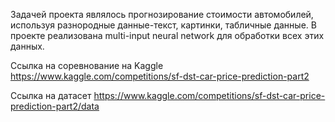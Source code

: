 Задачей проекта являлось прогнозирование стоимости автомобилей, используя разнородные данные-текст, картинки, табличные данные.
В проекте реализована multi-input neural network для обработки всех этих данных. 

Ссылка на соревнование на Kaggle https://www.kaggle.com/competitions/sf-dst-car-price-prediction-part2

Ссылка на датасет https://www.kaggle.com/competitions/sf-dst-car-price-prediction-part2/data
